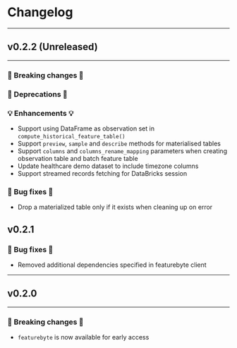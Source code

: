 # Changelog

---

## v0.2.2 (Unreleased)

---

### 🛑 Breaking changes 🛑


### 🚩 Deprecations 🚩


### 💡 Enhancements 💡

* Support using DataFrame as observation set in `compute_historical_feature_table()`
* Support `preview`, `sample` and `describe` methods for materialised tables
* Support `columns` and `columns_rename_mapping` parameters when creating observation table and
  batch feature table
* Update healthcare demo dataset to include timezone columns
* Support streamed records fetching for DataBricks session

### 🧰 Bug fixes 🧰

+ Drop a materialized table only if it exists when cleaning up on error

## v0.2.1

### 🧰 Bug fixes 🧰

* Removed additional dependencies specified in featurebyte client

---

## v0.2.0

---
### 🛑 Breaking changes 🛑

+ `featurebyte` is now available for early access
